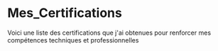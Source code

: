 # Mes_Certifications
Voici une liste des certifications que j'ai obtenues pour renforcer mes compétences techniques et professionnelles

